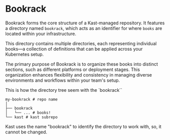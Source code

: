# Bookrack

Bookrack forms the core structure of a Kast-managed repository. It features a directory named
`bookrack`, which acts as an identifier for where `books` are located within your infrastructure.

This directory contains multiple directories, each representing individual books—a collection of definitions that can be applied across your Kubernetes setup.

The primary purpose of Bookrack is to organize these books into distinct sections, such as
different platforms or deployment stages. This organization enhances flexibility and consistency
in managing diverse environments and workflows within your team's setup.

This is how the directory tree seem with the `bookrack`` 

```
my-bookrack # repo name
│
├── bookrack
│   └── ... # books!
└── kast # kast subrepo
```

Kast uses the name "bookrack" to identify the directory to work with,  so, it cannot be changed.
